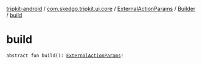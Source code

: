 [tripkit-android](../../../index.md) / [com.skedgo.tripkit.ui.core](../../index.md) / [ExternalActionParams](../index.md) / [Builder](index.md) / [build](./build.md)

# build

`abstract fun build(): `[`ExternalActionParams`](../index.md)`!`